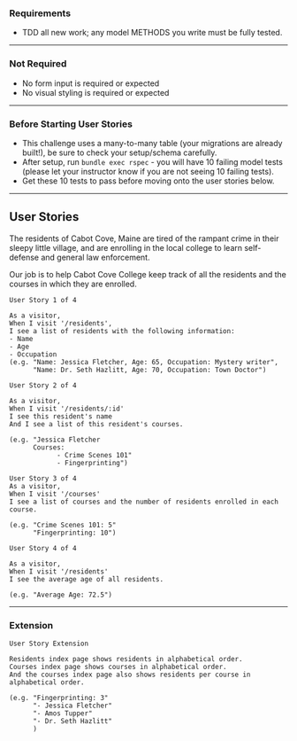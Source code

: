 ### Requirements

* TDD all new work; any model METHODS you write must be fully tested.
---
### Not Required

* No form input is required or expected
* No visual styling is required or expected
---
### Before Starting User Stories

* This challenge uses a many-to-many table (your migrations are already built!), be sure to check your setup/schema carefully.
* After setup, run `bundle exec rspec` - you will have 10 failing model tests (please let your instructor know if you are not seeing 10 failing tests).
* Get these 10 tests to pass before moving onto the user stories below.

---

## User Stories
The residents of Cabot Cove, Maine are tired of the rampant crime in their sleepy little village, and are enrolling in the local college to learn self-defense and general law enforcement. 

Our job is to help Cabot Cove College keep track of all the residents and the courses in which they are enrolled. 


```
User Story 1 of 4

As a visitor,
When I visit '/residents',
I see a list of residents with the following information:
- Name
- Age
- Occupation
(e.g. "Name: Jessica Fletcher, Age: 65, Occupation: Mystery writer", 
      "Name: Dr. Seth Hazlitt, Age: 70, Occupation: Town Doctor")
```

```
User Story 2 of 4

As a visitor,
When I visit '/residents/:id'
I see this resident's name
And I see a list of this resident's courses.

(e.g. "Jessica Fletcher
      Courses:
            - Crime Scenes 101"
            - Fingerprinting")
```

```
User Story 3 of 4
As a visitor,
When I visit '/courses'
I see a list of courses and the number of residents enrolled in each course.

(e.g. "Crime Scenes 101: 5"
      "Fingerprinting: 10")
```

```
User Story 4 of 4

As a visitor,
When I visit '/residents'
I see the average age of all residents.

(e.g. "Average Age: 72.5")
```
---
### Extension
```
User Story Extension

Residents index page shows residents in alphabetical order.
Courses index page shows courses in alphabetical order.
And the courses index page also shows residents per course in alphabetical order.

(e.g. "Fingerprinting: 3"
      "- Jessica Fletcher"  
      "- Amos Tupper"
      "- Dr. Seth Hazlitt"
      )
```
